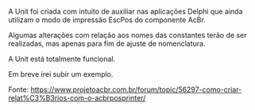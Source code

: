 A Unit foi criada com intuito de auxiliar nas aplicações Delphi que ainda utilizam o modo de impressão EscPos do componente AcBr.

Algumas alterações com relação aos nomes das constantes terão de ser realizadas, 
mas apenas para fim de ajuste de nomenclatura.

A Unit está totalmente funcional.

Em breve irei subir um exemplo.

Fonte: https://www.projetoacbr.com.br/forum/topic/56297-como-criar-relat%C3%B3rios-com-o-acbrposprinter/
